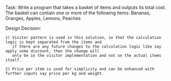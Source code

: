 Task:
	Write a program that takes a basket of items and outputs its total cost.
	The basket can contain one or more of the following items: Bananas, Oranges, Apples, Lemons, Peaches

Design Decision:

	1) Visitor pattern is used in this solution, so that the calculation logic is kept separated from the items and
	   if there are any future changes to the calculation logic like say apply some discount, then the change will 
	   only be in the visitor implementation and not on the actual items itself.

	2) Price per item is used for simplicity and can be enhanced with further inputs say price per kg and weight.

